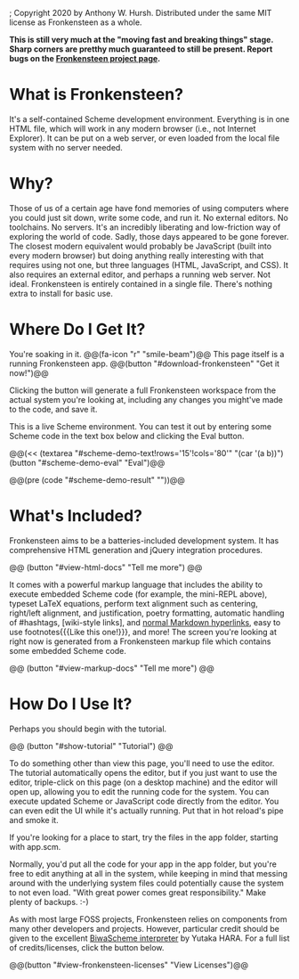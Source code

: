 ; Copyright 2020 by Anthony W. Hursh. Distributed under the same MIT license as Fronkensteen as a whole.

**This is still very much at the "moving fast and breaking things" stage. Sharp corners are pretthy much guaranteed to still be present. Report bugs on the [Fronkensteen project page](http://github.com/Fronkensteen).**

# What is Fronkensteen?

It's a self-contained Scheme development environment. Everything is in one HTML file, which will work in any modern browser (i.e., not Internet Explorer). It can be put on a web server, or even loaded from the local file system with no server needed.

# Why?

Those of us of a certain age have fond memories of using computers where you could just sit down, write some code, and run it. No external editors. No toolchains. No servers. It's an incredibly liberating and low-friction way of exploring the world of code. Sadly, those days appeared to be gone forever. The closest modern equivalent would probably be JavaScript (built into every modern browser) but doing anything really interesting with that requires using not one, but three languages (HTML, JavaScript, and CSS). It also requires an external editor, and perhaps a running web server. Not ideal. Fronkensteen is entirely contained in a single file. There's nothing extra to install for basic use.

# Where Do I Get It?

You're soaking in it. @@(fa-icon "r" "smile-beam")@@ This page itself is a running Fronkensteen app.  @@(button "#download-fronkensteen" "Get it now!")@@

Clicking the button will generate a full Fronkensteen workspace from the actual system you're looking at, including any changes you might've made to the code, and save it.

This is a live Scheme environment. You can test it out by entering some Scheme code in the text box below and clicking the Eval button.

@@(<< (textarea "#scheme-demo-text!rows='15'!cols='80'" "(car '(a b))") (button "#scheme-demo-eval" "Eval")@@

@@(pre (code "#scheme-demo-result" ""))@@

# What's Included?

Fronkensteen aims to be a batteries-included development system. It has comprehensive HTML generation and jQuery integration procedures.

@@ (button "#view-html-docs" "Tell me more") @@

It comes with a powerful markup language that includes the ability to execute embedded Scheme code (for example, the mini-REPL above), typeset LaTeX equations, perform text alignment such as centering, right/left alignment, and justification, poetry formatting,  automatic handling of #hashtags, [wiki-style links], and [normal Markdown hyperlinks](https://github.com/pulpgrinder/Fronkensteen), easy to use footnotes{{{Like this one!}}}, and more! The screen you're looking at right now is generated from a Fronkensteen markup file which contains some embedded Scheme code.

@@ (button "#view-markup-docs" "Tell me more") @@

# How Do I Use It?

Perhaps you should begin with the tutorial.

@@ (button "#show-tutorial" "Tutorial") @@

To do something other than view this page, you'll need to use the editor. The tutorial automatically opens the editor, but if you just want to use the editor, triple-click on this page (on a desktop machine) and the editor will open up, allowing you to edit the running code for the system. You can execute updated Scheme or JavaScript code directly from the editor. You can even edit the UI while it's actually running. Put that in hot reload's pipe and smoke it.

If you're looking for a place to start, try the files in the app folder, starting with app.scm.

Normally, you'd put all the code for your app in the app folder, but you're free to edit anything at all in the system, while keeping in mind that messing around with the underlying system files could potentially cause the system to not even load. "With great power comes great responsibility." Make plenty of backups. :-)

As with most large FOSS projects, Fronkensteen relies on components from many other developers and projects. However, particular credit should be given to the excellent [BiwaScheme interpreter](https://github.com/biwascheme/biwascheme) by Yutaka HARA. For a full list of credits/licenses, click the button below.

@@(button "#view-fronkensteen-licenses" "View Licenses")@@
